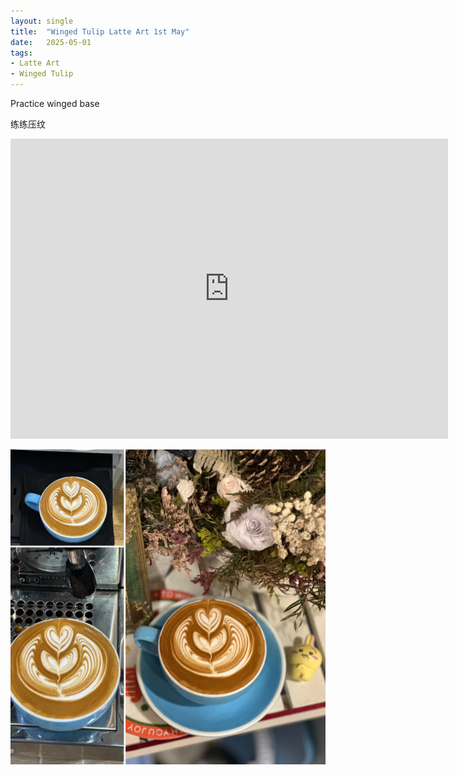 ```yaml
---
layout: single
title:  "Winged Tulip Latte Art 1st May"
date:   2025-05-01
tags:
- Latte Art
- Winged Tulip
---
```



Practice winged base

练练压纹



<div class="embed-container">
  <iframe
      src="https://www.youtube.com/embed/6qSsflNbaHs"
      width="700"
      height="480"
      frameborder="0"
      allowfullscreen="true">
  </iframe>
</div>


![](/assets/img/2025/05/01/8442449C-B653-4FDE-A118-446EE2317BB0.JPG)

